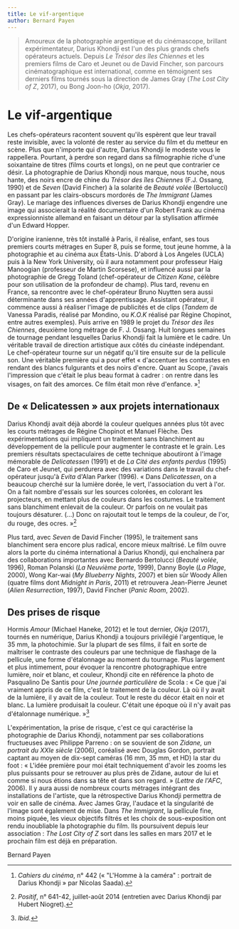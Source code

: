```yaml
---
title: Le vif-argentique
author: Bernard Payen
---
```


> Amoureux de la photographie argentique et du cinémascope, brillant expérimentateur, Darius Khondji est l'un des plus grands chefs opérateurs actuels. Depuis _Le Trésor des îles Chiennes_ et les premiers films de Caro et Jeunet ou de David Fincher, son parcours cinématographique est international, comme en témoignent ses derniers films tournés sous la direction de James Gray (_The Lost City of Z_, 2017), ou Bong Joon-ho (_Okja_, 2017).

# Le vif-argentique

Les chefs-opérateurs racontent souvent qu'ils espèrent que leur travail reste invisible, avec la volonté de rester au service du film et du metteur en scène. Plus que n'importe qui d'autre, Darius Khondji le modeste vous le rappellera. Pourtant, à perdre son regard dans sa filmographie riche d'une soixantaine de titres (films courts et longs), on ne peut que contrarier ce désir. La photographie de Darius Khondji nous marque, nous touche, nous hante, des noirs encre de chine du _Trésor des îles Chiennes_ (F.J. Ossang, 1990) et de _Seven_ (David Fincher) à la solarité de _Beauté volée_ (Bertolucci) en passant par les clairs-obscurs mordorés de _The Immigrant_ (James Gray). Le mariage des influences diverses de Darius Khondji engendre une image qui associerait la réalité documentaire d'un Robert Frank au cinéma expressionniste allemand en faisant un détour par la stylisation affirmée d'un Edward Hopper.

D'origine iranienne, très tôt installé à Paris, il réalise, enfant, ses tous premiers courts métrages en Super 8, puis se forme, tout jeune homme, à la photographie et au cinéma aux États-Unis. D'abord à Los Angeles (UCLA) puis à la New York University, où il aura notamment pour professeur Haig Manoogian (professeur de Martin Scorsese), et influencé aussi par la photographie de Gregg Toland (chef-opérateur de _Citizen Kane_, célèbre pour son utilisation de la profondeur de champ). Plus tard, revenu en France, sa rencontre avec le chef-opérateur Bruno Nuytten sera aussi déterminante dans ses années d'apprentissage. Assistant opérateur, il commence aussi à réaliser l'image de publicités et de clips (_Tandem_ de Vanessa Paradis, réalisé par Mondino, ou _K.O.K_ réalisé par Régine Chopinot, entre autres exemples). Puis arrive en 1989 le projet du _Trésor des îles Chiennes_, deuxième long métrage de F. J. Ossang. Huit longues semaines de tournage pendant lesquelles Darius Khondji fait la lumière et le cadre. Un véritable travail de direction artistique aux côtés du cinéaste indépendant. Le chef-opérateur tourne sur un négatif qu'il tire ensuite sur de la pellicule son. Une véritable première qui a pour effet « d'accentuer les contrastes en rendant des blancs fulgurants et des noirs d'encre. Quant au Scope, j'avais l'impression que c'était le plus beau format à cadrer : on rentre dans les visages, on fait des amorces. Ce film était mon rêve d'enfance. »[^1]

## De « Delicatessen » aux projets internationaux

Darius Khondji avait déjà abordé la couleur quelques années plus tôt avec les courts métrages de Régine Chopinot et Manuel Flèche. Des expérimentations qui impliquent un traitement sans blanchiment au développement de la pellicule pour augmenter le contraste et le grain. Les premiers résultats spectaculaires de cette technique aboutiront à l'image mémorable de _Delicatessen_ (1991) et de _La Cité des enfants perdus_ (1995) de Caro et Jeunet, qui perdurera avec des variations dans le travail du chef-opérateur jusqu'à _Evita_ d'Alan Parker (1996). « Dans _Delicatessen_, on a beaucoup cherché sur la lumière dorée, le vert, l'association du vert à l'or. On a fait nombre d'essais sur les sources colorées, en colorant les projecteurs, en mettant plus de couleurs dans les costumes. Le traitement sans blanchiment enlevait de la couleur. Or parfois on ne voulait pas toujours désaturer. (...) Donc on rajoutait tout le temps de la couleur, de l'or, du rouge, des ocres. »[^2]

Plus tard, avec _Seven_ de David Fincher (1995), le traitement sans blanchiment sera encore plus radical, encore mieux maîtrisé. Le film ouvre alors la porte du cinéma international à Darius Khondji, qui enchaînera par des collaborations importantes avec Bernardo Bertolucci (_Beauté volée_, 1996), Roman Polanski (_La Neuvième porte_, 1999), Danny Boyle (_La Plage_, 2000), Wong Kar-wai (_My Blueberry Nights_, 2007) et bien sûr Woody Allen (quatre films dont _Midnight in Paris_, 2011) et retrouvera Jean-Pierre Jeunet (_Alien Resurrection_, 1997), David Fincher (_Panic Room_, 2002).

## Des prises de risque

Hormis _Amour_ (Michael Haneke, 2012) et le tout dernier, _Okja_ (2017), tournés en numérique, Darius Khondji a toujours privilégié l'argentique, le 35 mm, la photochimie. Sur la plupart de ses films, il fait en sorte de maîtriser le contraste des couleurs par une technique de flashage de la pellicule, une forme d'étalonnage au moment du tournage. Plus largement et plus intimement, pour évoquer la rencontre photographique entre lumière, noir et blanc, et couleur, Khondji cite en référence la photo de Pasqualino De Santis pour _Une journée particulière_ de Scola : « Ce que j'ai vraiment appris de ce film, c'est le traitement de la couleur. Là où il y avait de la lumière, il y avait de la couleur. Tout le reste du décor était en noir et blanc. La lumière produisait la couleur. C'était une époque où il n'y avait pas d'étalonnage numérique. »[^3]

L'expérimentation, la prise de risque, c'est ce qui caractérise la photographie de Darius Khondji, notamment par ses collaborations fructueuses avec Philippe Parreno : on se souvient de son _Zidane, un portrait du XXIe siècle_ (2006), coréalisé avec Douglas Gordon, portrait captant au moyen de dix-sept caméras (16 mm, 35 mm, et HD) la star du foot : « L'idée première pour moi était techniquement d'avoir les zooms les plus puissants pour se retrouver au plus près de Zidane, autour de lui et comme si nous étions dans sa tête et dans son regard. » (_Lettre de l'AFC_, 2006). Il y aura aussi de nombreux courts métrages intégrant des installations de l'artiste, que la rétrospective Darius Khondji permettra de voir en salle de cinéma. Avec James Gray, l'audace et la singularité de l'image sont également de mise. Dans _The Immigrant_, la pellicule fine, moins piquée, les vieux objectifs filtrés et les choix de sous-exposition ont rendu inoubliable la photographie du film. Ils poursuivent depuis leur association : _The Lost City of Z_ sort dans les salles en mars 2017 et le prochain film est déjà en préparation.

Bernard Payen

[^1]: _Cahiers du cinéma_, n° 442 (« "L'Homme à la caméra" : portrait de Darius Khondji » par Nicolas Saada).
[^2]: _Positif_, n° 641-42, juillet-août 2014 (entretien avec Darius Khondji par Hubert Niogret).
[^3]: _Ibid._
